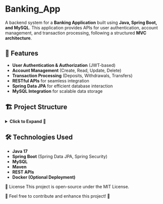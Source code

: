 # Banking_App

A backend system for a **Banking Application** built using **Java, Spring Boot, and MySQL**. This application provides APIs for user authentication, account management, and transaction processing, following a structured **MVC architecture**.

## 📌 Features
- **User Authentication & Authorization** (JWT-based)
- **Account Management** (Create, Read, Update, Delete)
- **Transaction Processing** (Deposits, Withdrawals, Transfers)
- **RESTful APIs** for seamless integration
- **Spring Data JPA** for efficient database interaction
- **MySQL Integration** for scalable data storage

## 🏗 Project Structure
<details>
  <summary><strong>Click to Expand</strong> 📂</summary>

  ```plaintext
  Banking_APP/
  ├── src/
  │   ├── main/java/net/hrithik/banking_app/
  │   │   ├── controller/      # Handles API requests
  │   │   ├── dto/             # Data Transfer Objects
  │   │   ├── entity/          # Database Entities
  │   │   ├── mapper/          # Object Mapping
  │   │   ├── repository/      # Data Access Layer
  │   │   ├── service/         # Business Logic
  │   │   ├── BankingAppApplication.java # Main Application Entry
  │   ├── test/java/net/hrithik/banking_app/
  │   │   ├── BankingAppApplicationTests.java  # Unit Tests
  ├── pom.xml        # Maven Dependencies
  ├── .gitignore     # Git Ignore File
  ├── mvnw           # Maven Wrapper
  ├── mvnw.cmd       # Windows Maven Wrapper
```
</details>


## 🛠 Technologies Used
- **Java 17**
- **Spring Boot** (Spring Data JPA, Spring Security)
- **MySQL**
- **Maven**
- **REST APIs**
- **Docker (Optional Deployment)**

📜 License
This project is open-source under the MIT License.

🌟 Feel free to contribute and enhance this project! 🚀
